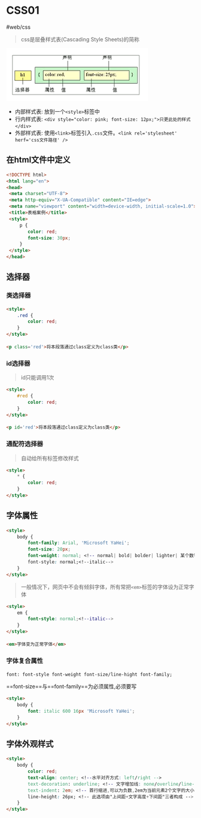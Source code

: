 # CSS01

#web/css

> css是层叠样式表(Cascading Style Sheets)的简称

![css简介](./images/02-css-01-01.png)

- 内部样式表: 放到一个`<style>`标签中
- 行内样式表: `<div style="color: pink; font-size: 12px;">只更此处的样式</div>`
- 外部样式表: 使用`<link>`标签引入`.css`文件。`<link rel='stylesheet' herf='css文件路径' />`

## 在html文件中定义

```html
<!DOCTYPE html>
<html lang="en">
<head>
 <meta charset="UTF-8">
 <meta http-equiv="X-UA-Compatible" content="IE=edge">
 <meta name="viewport" content="width=device-width, initial-scale=1.0">
 <title>表格案例</title>
 <style>
	 p {
	 	color: red;
		font-size: 30px;
	 }
 </style>
</head>
```

## 选择器

### 类选择器

```html
<style>
	.red {
		color: red;
	}
</style>

<p class='red'>将本段落通过class定义为class类</p>
```

### id选择器

> id只能调用1次

```html
<style>
	#red {
		color: red;
	}
</style>

<p id='red'>将本段落通过class定义为class类</p>
```

### 通配符选择器
> 自动给所有标签修改样式

```html
<style>
	* {
		color: red;
	}
</style>
```

## 字体属性

```html
<style>
	body {
		font-family: Arial, 'Microsoft YaHei';
		font-size: 20px;
		font-weight: normal; <!-- normal| bold| bolder| lighter| 某个数字-->
		font-style: normal;<!--italic-->
	}
</style>
```

> 一般情况下，网页中不会有倾斜字体，所有常把`<em>`标签的字体设为正常字体

```html
<style>
	em {
		font-style: normal;<!--italic-->
	}
</style>

<em>字体变为正常字体</em>
```

### 字体复合属性

`font: font-style font-weight font-size/line-hight font-family;`

==font-size==与==font-family==为必须属性,必须要写

```html
<style>
	body {
		font: italic 600 16px 'Microsoft YaHei';
	}
</style>
```

## 字体外观样式

```html
<style>
	body {
		color: red;
		text-align: center; <!--水平对齐方式: left/right -->
		text-decoration: underline; <!-- 文字增加线: none/overline/line-through -->
		text-indent: 2em; <!-- 首行缩进,可以为负数,2em为当前元素2个文字的大小 -->
		line-height: 26px; <!-- 此选项由"上间距+文字高度+下间距"三者构成 -->
	}
</style>
```


